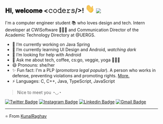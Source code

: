 <h2> 𝐇𝐢, 𝐰𝐞𝐥𝐜𝐨𝐦𝐞 <𝚌𝚘𝚍𝚎𝚛𝚜/>! <img src="https://github.com/ABSphreak/ABSphreak/blob/master/gifs/Hi.gif" width="30px"> <img src="https://raw.githubusercontent.com/godcrampy/godcrampy/master/hello.gif" width="30px"> </h2>

I'm a computer engineer student 📚 who loves design and tech. Intern developer at CWISoftware 👩🏼‍💻 and Communication Director of the Academic Technology Directory at @UERGS. 

- 🔭 I’m currently working on Java Spring
- 🌱 I’m currently learning UI Design and Android, *watching dark*
- 🤔 I’m looking for help with Android
- 💬 Ask me about  tech, coffee, cs:go, veggie, yoga 🧘🏼‍♀️
- 😄 Pronouns: she/her
- ✨ Fun fact: I'm a PLP (*promotora legal popular*). A person who works in defense, preventing violations and promoting rights. [More.](http://themis.org.br/fazemos/promotoras-legais-populares/)
- ⚡ Languages: C, C++, Java, TypeScript, JavaScript

> Nice to meet you ◔◡◔


[![Twitter Badge](https://img.shields.io/badge/-@larissajusten-4d9bc0?style=flat-square&labelColor=4d9bc0&logo=twitter&logoColor=white&link=https://twitter.com/larissajusten)](https://twitter.com/larissajusten) [![Instagram Badge](https://img.shields.io/badge/-@larissaespelocin-cb3b63?style=flat-square&labelColor=cb3b63&logo=Instagram&logoColor=white&link=https://www.instagram.com/larissaespelocin/)](https://www.instagram.com/larissaespelocin/) [![Linkedin Badge](https://img.shields.io/badge/-larissajusten-063f5b?style=flat-square&logo=Linkedin&logoColor=white&link=https://www.linkedin.com/in/larissajusten/)](https://www.linkedin.com/in/larissajusten/) [![Gmail Badge](https://img.shields.io/badge/-larissajusten@gmail.com-c14438?style=flat-square&logo=Gmail&logoColor=white&link=mailto:larissajusten@gmail.com)](mailto:larissajusten@gmail.com)

---
⭐️ From [KunalRaghav](https://github.com/KunalRaghav)

